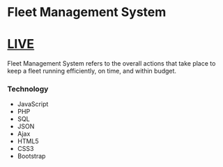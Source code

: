 # Fleet Management System

# [LIVE](https://fleetmanagementsys.000webhostapp.com/)

Fleet Management System refers to the overall actions that take place to keep a fleet running efficiently, on time, and within budget.

### Technology

- JavaScript
- PHP
- SQL
- JSON
- Ajax
- HTML5
- CSS3
- Bootstrap
